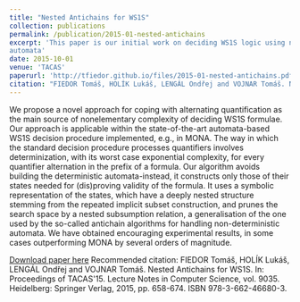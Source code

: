 ```yaml
---
title: "Nested Antichains for WS1S"
collection: publications
permalink: /publication/2015-01-nested-antichains
excerpt: 'This paper is our initial work on deciding WS1S logic using non-deterministic finite
automata'
date: 2015-10-01
venue: 'TACAS'
paperurl: 'http://tfiedor.github.io/files/2015-01-nested-antichains.pdf'
citation: "FIEDOR Tomáš, HOLÍK Lukáš, LENGÁL Ondřej and VOJNAR Tomáš. Nested Antichains for WS1S. In: Proceedings of TACAS'15. Lecture Notes in Computer Science, vol. 9035. Heidelberg: Springer Verlag, 2015, pp. 658-674. ISBN 978-3-662-46680-3."
---
```


We propose a novel approach for coping with alternating quantification as the main source of
nonelementary complexity of deciding WS1S formulae. Our approach is applicable within the
state-of-the-art automata-based WS1S decision procedure implemented, e.g., in MONA. The way in
which the standard decision procedure processes quantifiers involves determinization, with its
worst case exponential complexity, for every quantifier alternation in the prefix of a formula. Our
algorithm avoids building the deterministic automata-instead, it constructs only those of their
states needed for (dis)proving validity of the formula. It uses a symbolic representation of the
states, which have a deeply nested structure stemming from the repeated implicit subset
construction, and prunes the search space by a nested subsumption relation, a generalisation of the
one used by the so-called antichain algorithms for handling non-deterministic automata. We have
obtained encouraging experimental results, in some cases outperforming MONA by several orders of
magnitude.

[Download paper here](http://tfiedor.github.io/files/2015-01-nested-antichains.pdf)
Recommended citation: FIEDOR Tomáš, HOLÍK Lukáš, LENGÁL Ondřej and VOJNAR Tomáš. Nested Antichains for WS1S. In: Proceedings of TACAS\'15. Lecture Notes in Computer Science, vol. 9035. Heidelberg: Springer Verlag, 2015, pp. 658-674. ISBN 978-3-662-46680-3.
